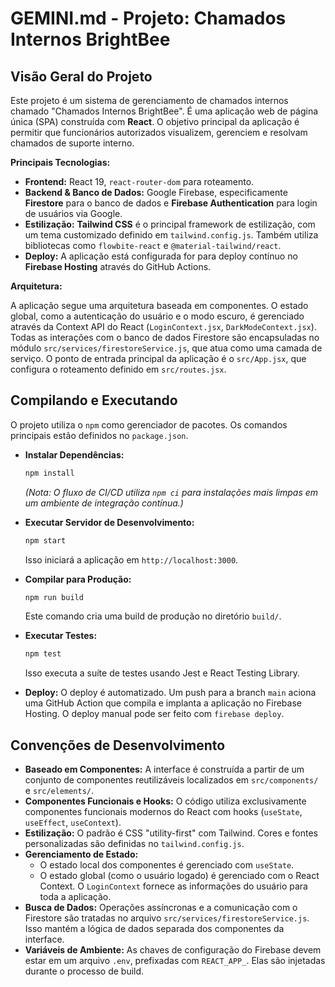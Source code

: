 # GEMINI.md - Projeto: Chamados Internos BrightBee

## Visão Geral do Projeto

Este projeto é um sistema de gerenciamento de chamados internos chamado "Chamados Internos BrightBee". É uma aplicação web de página única (SPA) construída com **React**. O objetivo principal da aplicação é permitir que funcionários autorizados visualizem, gerenciem e resolvam chamados de suporte interno.

**Principais Tecnologias:**

*   **Frontend:** React 19, `react-router-dom` para roteamento.
*   **Backend & Banco de Dados:** Google Firebase, especificamente **Firestore** para o banco de dados e **Firebase Authentication** para login de usuários via Google.
*   **Estilização:** **Tailwind CSS** é o principal framework de estilização, com um tema customizado definido em `tailwind.config.js`. Também utiliza bibliotecas como `flowbite-react` e `@material-tailwind/react`.
*   **Deploy:** A aplicação está configurada for para deploy contínuo no **Firebase Hosting** através do GitHub Actions.

**Arquitetura:**

A aplicação segue uma arquitetura baseada em componentes. O estado global, como a autenticação do usuário e o modo escuro, é gerenciado através da Context API do React (`LoginContext.jsx`, `DarkModeContext.jsx`). Todas as interações com o banco de dados Firestore são encapsuladas no módulo `src/services/firestoreService.js`, que atua como uma camada de serviço. O ponto de entrada principal da aplicação é o `src/App.jsx`, que configura o roteamento definido em `src/routes.jsx`.

## Compilando e Executando

O projeto utiliza o `npm` como gerenciador de pacotes. Os comandos principais estão definidos no `package.json`.

*   **Instalar Dependências:**
    ```bash
    npm install
    ```
    *(Nota: O fluxo de CI/CD utiliza `npm ci` para instalações mais limpas em um ambiente de integração contínua.)*

*   **Executar Servidor de Desenvolvimento:**
    ```bash
    npm start
    ```
    Isso iniciará a aplicação em `http://localhost:3000`.

*   **Compilar para Produção:**
    ```bash
    npm run build
    ```
    Este comando cria uma build de produção no diretório `build/`.

*   **Executar Testes:**
    ```bash
    npm test
    ```
    Isso executa a suíte de testes usando Jest e React Testing Library.

*   **Deploy:**
    O deploy é automatizado. Um push para a branch `main` aciona uma GitHub Action que compila e implanta a aplicação no Firebase Hosting. O deploy manual pode ser feito com `firebase deploy`.

## Convenções de Desenvolvimento

*   **Baseado em Componentes:** A interface é construída a partir de um conjunto de componentes reutilizáveis localizados em `src/components/` e `src/elements/`.
*   **Componentes Funcionais e Hooks:** O código utiliza exclusivamente componentes funcionais modernos do React com hooks (`useState`, `useEffect`, `useContext`).
*   **Estilização:** O padrão é CSS "utility-first" com Tailwind. Cores e fontes personalizadas são definidas no `tailwind.config.js`.
*   **Gerenciamento de Estado:**
    *   O estado local dos componentes é gerenciado com `useState`.
    *   O estado global (como o usuário logado) é gerenciado com o React Context. O `LoginContext` fornece as informações do usuário para toda a aplicação.
*   **Busca de Dados:** Operações assíncronas e a comunicação com o Firestore são tratadas no arquivo `src/services/firestoreService.js`. Isso mantém a lógica de dados separada dos componentes da interface.
*   **Variáveis de Ambiente:** As chaves de configuração do Firebase devem estar em um arquivo `.env`, prefixadas com `REACT_APP_`. Elas são injetadas durante o processo de build.